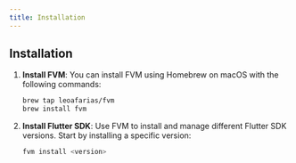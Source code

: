 ```yaml
---
title: Installation
---
```


## Installation

1. **Install FVM**: You can install FVM using Homebrew on macOS with the following commands:

   ```bash
   brew tap leoafarias/fvm
   brew install fvm
   ```

2. **Install Flutter SDK**: Use FVM to install and manage different Flutter SDK versions. Start by installing a specific version:

   ```bash
   fvm install <version>
   ```
